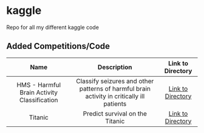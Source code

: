 # kaggle
Repo for all my different kaggle code

## Added Competitions/Code

Name | Description | Link to Directory
:---: | :---: | :---:
HMS - Harmful Brain Activity Classification | Classify seizures and other patterns of harmful brain activity in critically ill patients | [Link to Directory](Harmful-Brain-Activity/README.md)
Titanic | Predict survival on the Titanic | [Link to Directory](titanic/README.md)
